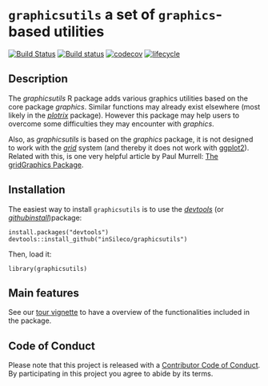 `graphicsutils` a set of `graphics`-based utilities
===================================================

[![Build
Status](https://travis-ci.org/inSileco/graphicsutils.svg?branch=master)](https://travis-ci.org/inSileco/graphicsutils)
[![Build
status](https://ci.appveyor.com/api/projects/status/330p7f0djhpl998q?svg=true)](https://ci.appveyor.com/project/KevCaz/graphicsutils-qo99s)
[![codecov](https://codecov.io/gh/inSileco/graphicsutils/branch/master/graph/badge.svg)](https://codecov.io/gh/inSileco/graphicsutils)
[![lifecycle](https://img.shields.io/badge/lifecycle-maturing-blue.svg)](https://www.tidyverse.org/lifecycle/#maturing)


Description
-----------

The *graphicsutils* R package adds various graphics utilities
based on the core package *graphics*.  Similar functions may already exist
elsewhere (most likely in the [*plotrix*](http://cran.r-project.org/web/packages/plotrix/index.html)
package). However this package may help users to overcome some difficulties they may encounter with *graphics*.

Also, as *graphicsutils* is based on the *graphics* package, it is not
designed to work with the
[*grid*](https://stat.ethz.ch/R-manual/R-devel/library/grid/html/grid-package.html)
system (and thereby it does not work with
[ggplot2](http://cran.r-project.org/web/packages/ggplot2/index.html)).
Related with this, is one very helpful article by Paul Murrell: [The
gridGraphics
Package](https://journal.r-project.org/archive/2015-1/murrell.pdf).




Installation
------------

The easiest way to install `graphicsutils` is to use the
[*devtools*](http://cran.r-project.org/web/packages/devtools/index.html)
(or [*githubinstall*](http://cran.r-project.org/web/packages/githubinstall/index.html))package:

    install.packages("devtools")
    devtools::install_github("inSileco/graphicsutils")

Then, load it:

    library(graphicsutils)



Main features
-------------

See our [tour vignette](http://insileco.github.io/graphicsutils/articles/overview.html) to have a overview of the functionalities included in the package.



Code of Conduct
---------------

Please note that this project is released with a [Contributor Code of Conduct](CONDUCT.md). By participating in this project you agree to abide by its terms.
